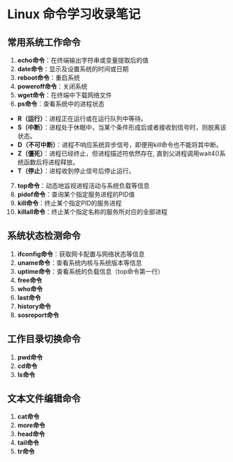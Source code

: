 # Linux 命令学习收录笔记

## 常用系统工作命令
1. **echo命令**：在终端输出字符串或变量提取后的值
2. **date命令**：显示及设置系统的时间或日期
3. **reboot命令**：重启系统
4. **poweroff命令**：关闭系统
5. **wget命令**：在终端中下载网络文件
6. **ps命令**：查看系统中的进程状态
  - **R（运行）**：进程正在运行或在运行队列中等待。
  - **S（中断）**：进程处于休眠中，当某个条件形成后或者接收到信号时，则脱离该状态。
  - **D（不可中断）**：进程不响应系统异步信号，即便用kill命令也不能将其中断。
  - **Z（僵死）**：进程已经终止，但进程描述符依然存在, 直到父进程调用wait4()系统函数后将进程释放。
  - **T（停止）**：进程收到停止信号后停止运行。
7. **top命令**：动态地监视进程活动与系统负载等信息
8. **pidof命令**：查询某个指定服务进程的PID值
9. **kill命令**：终止某个指定PID的服务进程
10. **killall命令**：终止某个指定名称的服务所对应的全部进程

## 系统状态检测命令
1. **ifconfig命令**：获取网卡配置与网络状态等信息
2. **uname命令**：查看系统内核与系统版本等信息
3. **uptime命令**：查看系统的负载信息（top命令第一行）
4. **free命令**
5. **who命令**
6. **last命令**
7. **history命令**
8. **sosreport命令**

## 工作目录切换命令
1. **pwd命令**
2. **cd命令**
3. **ls命令**

## 文本文件编辑命令
1. **cat命令**
2. **more命令**
3. **head命令**
4. **tail命令**
5. **tr命令**
